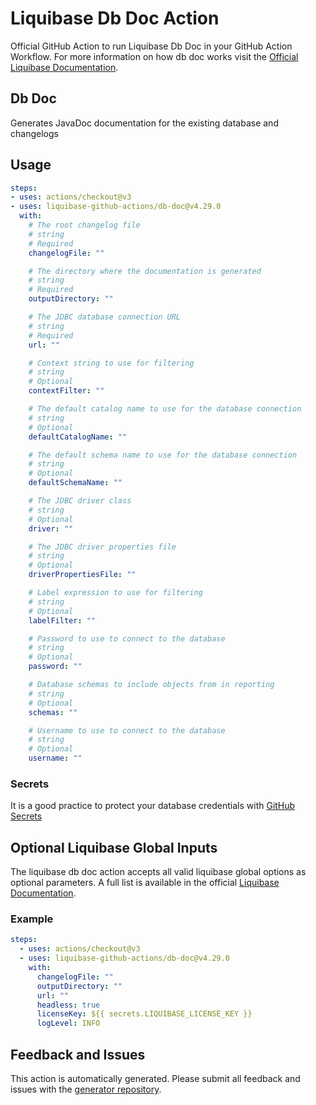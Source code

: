 # Liquibase Db Doc Action
Official GitHub Action to run Liquibase Db Doc in your GitHub Action Workflow. For more information on how db doc works visit the [Official Liquibase Documentation](https://docs.liquibase.com/commands/home.html).
## Db Doc
Generates JavaDoc documentation for the existing database and changelogs
## Usage
```yaml
steps:
- uses: actions/checkout@v3
- uses: liquibase-github-actions/db-doc@v4.29.0
  with:
    # The root changelog file
    # string
    # Required
    changelogFile: ""

    # The directory where the documentation is generated
    # string
    # Required
    outputDirectory: ""

    # The JDBC database connection URL
    # string
    # Required
    url: ""

    # Context string to use for filtering
    # string
    # Optional
    contextFilter: ""

    # The default catalog name to use for the database connection
    # string
    # Optional
    defaultCatalogName: ""

    # The default schema name to use for the database connection
    # string
    # Optional
    defaultSchemaName: ""

    # The JDBC driver class
    # string
    # Optional
    driver: ""

    # The JDBC driver properties file
    # string
    # Optional
    driverPropertiesFile: ""

    # Label expression to use for filtering
    # string
    # Optional
    labelFilter: ""

    # Password to use to connect to the database
    # string
    # Optional
    password: ""

    # Database schemas to include objects from in reporting
    # string
    # Optional
    schemas: ""

    # Username to use to connect to the database
    # string
    # Optional
    username: ""

```

### Secrets
It is a good practice to protect your database credentials with [GitHub Secrets](https://docs.github.com/en/actions/security-guides/encrypted-secrets)

## Optional Liquibase Global Inputs
The liquibase db doc action accepts all valid liquibase global options as optional parameters. A full list is available in the official [Liquibase Documentation](https://docs.liquibase.com/parameters/command-parameters.html).

### Example
```yaml
steps:
  - uses: actions/checkout@v3
  - uses: liquibase-github-actions/db-doc@v4.29.0
    with:
      changelogFile: ""
      outputDirectory: ""
      url: ""
      headless: true
      licenseKey: ${{ secrets.LIQUIBASE_LICENSE_KEY }}
      logLevel: INFO
```

## Feedback and Issues
This action is automatically generated. Please submit all feedback and issues with the [generator repository](https://github.com/liquibase/github-action-generator/issues).

